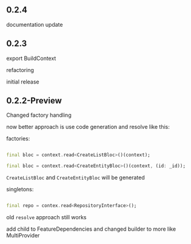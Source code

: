 ## 0.2.4

documentation update


## 0.2.3

export BuildContext

refactoring

initial release

## 0.2.2-Preview

Changed factory handling

now better approach is use code generation and resolve like this:

factories:

```dart

final bloc = context.read<CreateListBloc>()(context);

final bloc = context.read<CreateEntityBloc>()(context, (id: _id));
```

`CreateListBloc` and `CreateEntityBloc` will be generated

singletons:

```dart

final repo = contex.read<RepositoryInterface>();
```

old `resolve` approach still works

add child to FeatureDependencies and changed builder to more like MultiProvider
